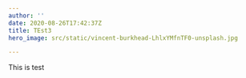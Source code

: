 ```yaml
---
author: ''
date: 2020-08-26T17:42:37Z
title: TEst3
hero_image: src/static/vincent-burkhead-LhlxYMfnTF0-unsplash.jpg

---
```

This is test